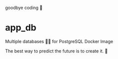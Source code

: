 goodbye coding 👋
# app_db

Multiple databases 🐳🐳 for PostgreSQL Docker Image

<!-- INSPIRATIONAL_QUOTE_START -->
The best way to predict the future is to create it.
🦖
<!-- INSPIRATIONAL_QUOTE_END -->
